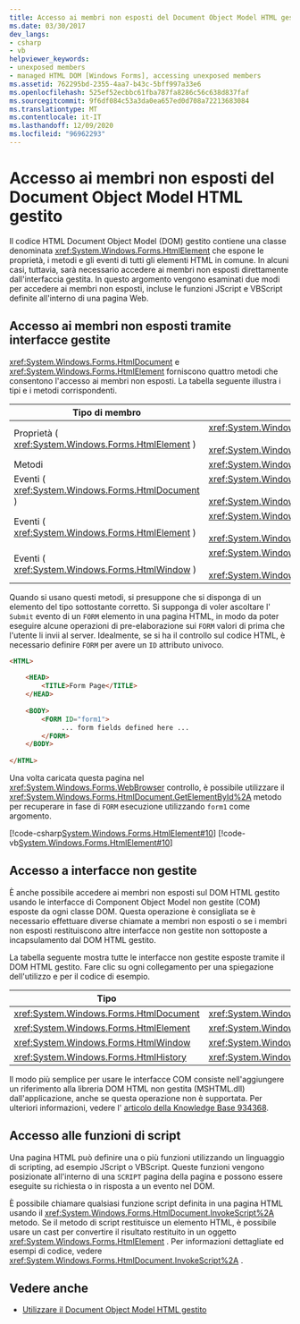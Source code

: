 ```yaml
---
title: Accesso ai membri non esposti del Document Object Model HTML gestito
ms.date: 03/30/2017
dev_langs:
- csharp
- vb
helpviewer_keywords:
- unexposed members
- managed HTML DOM [Windows Forms], accessing unexposed members
ms.assetid: 762295bd-2355-4aa7-b43c-5bff997a33e6
ms.openlocfilehash: 525ef52ecbbc61fba787fa8286c56c638d837faf
ms.sourcegitcommit: 9f6df084c53a3da0ea657ed0d708a72213683084
ms.translationtype: MT
ms.contentlocale: it-IT
ms.lasthandoff: 12/09/2020
ms.locfileid: "96962293"
---
```

# <a name="accessing-unexposed-members-on-the-managed-html-document-object-model"></a>Accesso ai membri non esposti del Document Object Model HTML gestito
Il codice HTML Document Object Model (DOM) gestito contiene una classe denominata <xref:System.Windows.Forms.HtmlElement> che espone le proprietà, i metodi e gli eventi di tutti gli elementi HTML in comune. In alcuni casi, tuttavia, sarà necessario accedere ai membri non esposti direttamente dall'interfaccia gestita. In questo argomento vengono esaminati due modi per accedere ai membri non esposti, incluse le funzioni JScript e VBScript definite all'interno di una pagina Web.  
  
## <a name="accessing-unexposed-members-through-managed-interfaces"></a>Accesso ai membri non esposti tramite interfacce gestite  
 <xref:System.Windows.Forms.HtmlDocument> e <xref:System.Windows.Forms.HtmlElement> forniscono quattro metodi che consentono l'accesso ai membri non esposti. La tabella seguente illustra i tipi e i metodi corrispondenti.  
  
|Tipo di membro|Metodo/i|  
|-----------------|-----------------|  
|Proprietà ( <xref:System.Windows.Forms.HtmlElement> )|<xref:System.Windows.Forms.HtmlElement.GetAttribute%2A><br /><br /> <xref:System.Windows.Forms.HtmlElement.SetAttribute%2A>|  
|Metodi|<xref:System.Windows.Forms.HtmlElement.InvokeMember%2A>|  
|Eventi ( <xref:System.Windows.Forms.HtmlDocument> )|<xref:System.Windows.Forms.HtmlDocument.AttachEventHandler%2A><br /><br /> <xref:System.Windows.Forms.HtmlDocument.DetachEventHandler%2A>|  
|Eventi ( <xref:System.Windows.Forms.HtmlElement> )|<xref:System.Windows.Forms.HtmlElement.AttachEventHandler%2A><br /><br /> <xref:System.Windows.Forms.HtmlElement.DetachEventHandler%2A>|  
|Eventi ( <xref:System.Windows.Forms.HtmlWindow> )|<xref:System.Windows.Forms.HtmlWindow.AttachEventHandler%2A><br /><br /> <xref:System.Windows.Forms.HtmlWindow.DetachEventHandler%2A>|  
  
 Quando si usano questi metodi, si presuppone che si disponga di un elemento del tipo sottostante corretto. Si supponga di voler ascoltare l' `Submit` evento di un `FORM` elemento in una pagina HTML, in modo da poter eseguire alcune operazioni di pre-elaborazione sui `FORM` valori di prima che l'utente li invii al server. Idealmente, se si ha il controllo sul codice HTML, è necessario definire `FORM` per avere un `ID` attributo univoco.  
  
```html  
<HTML>  
  
    <HEAD>  
        <TITLE>Form Page</TITLE>  
    </HEAD>  
  
    <BODY>  
        <FORM ID="form1">  
             ... form fields defined here ...  
        </FORM>  
    </BODY>  
  
</HTML>  
```  
  
 Una volta caricata questa pagina nel <xref:System.Windows.Forms.WebBrowser> controllo, è possibile utilizzare il <xref:System.Windows.Forms.HtmlDocument.GetElementById%2A> metodo per recuperare in fase di `FORM` esecuzione utilizzando `form1` come argomento.  
  
 [!code-csharp[System.Windows.Forms.HtmlElement#10](~/samples/snippets/csharp/VS_Snippets_Winforms/System.Windows.Forms.HtmlElement/CS/Form1.cs#10)]
 [!code-vb[System.Windows.Forms.HtmlElement#10](~/samples/snippets/visualbasic/VS_Snippets_Winforms/System.Windows.Forms.HtmlElement/VB/Form1.vb#10)]  
  
## <a name="accessing-unmanaged-interfaces"></a>Accesso a interfacce non gestite  
 È anche possibile accedere ai membri non esposti sul DOM HTML gestito usando le interfacce di Component Object Model non gestite (COM) esposte da ogni classe DOM. Questa operazione è consigliata se è necessario effettuare diverse chiamate a membri non esposti o se i membri non esposti restituiscono altre interfacce non gestite non sottoposte a incapsulamento dal DOM HTML gestito.  
  
 La tabella seguente mostra tutte le interfacce non gestite esposte tramite il DOM HTML gestito. Fare clic su ogni collegamento per una spiegazione dell'utilizzo e per il codice di esempio.  
  
|Tipo|Interfaccia non gestita|  
|----------|-------------------------|  
|<xref:System.Windows.Forms.HtmlDocument>|<xref:System.Windows.Forms.HtmlDocument.DomDocument%2A>|  
|<xref:System.Windows.Forms.HtmlElement>|<xref:System.Windows.Forms.HtmlElement.DomElement%2A>|  
|<xref:System.Windows.Forms.HtmlWindow>|<xref:System.Windows.Forms.HtmlWindow.DomWindow%2A>|  
|<xref:System.Windows.Forms.HtmlHistory>|<xref:System.Windows.Forms.HtmlHistory.DomHistory%2A>|  
  
 Il modo più semplice per usare le interfacce COM consiste nell'aggiungere un riferimento alla libreria DOM HTML non gestita (MSHTML.dll) dall'applicazione, anche se questa operazione non è supportata. Per ulteriori informazioni, vedere l' [articolo della Knowledge Base 934368](https://support.microsoft.com/kb/934368).  
  
## <a name="accessing-script-functions"></a>Accesso alle funzioni di script  
 Una pagina HTML può definire una o più funzioni utilizzando un linguaggio di scripting, ad esempio JScript o VBScript. Queste funzioni vengono posizionate all'interno di una `SCRIPT` pagina della pagina e possono essere eseguite su richiesta o in risposta a un evento nel DOM.  
  
 È possibile chiamare qualsiasi funzione script definita in una pagina HTML usando il <xref:System.Windows.Forms.HtmlDocument.InvokeScript%2A> metodo. Se il metodo di script restituisce un elemento HTML, è possibile usare un cast per convertire il risultato restituito in un oggetto <xref:System.Windows.Forms.HtmlElement> . Per informazioni dettagliate ed esempi di codice, vedere <xref:System.Windows.Forms.HtmlDocument.InvokeScript%2A> .  
  
## <a name="see-also"></a>Vedere anche

- [Utilizzare il Document Object Model HTML gestito](using-the-managed-html-document-object-model.md)
